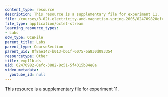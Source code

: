 ```yaml
---
content_type: resource
description: This resource is a supplementary file for experiment 11.
file: /courses/8-02t-electricity-and-magnetism-spring-2005/024709820efc38828c515f4015b84e8a_exp11b.ds
file_type: application/octet-stream
learning_resource_types:
- Labs
ocw_type: OCWFile
parent_title: Labs
parent_type: CourseSection
parent_uid: 8f8ae142-b013-b61f-6075-6a830d093354
resourcetype: Other
title: exp11b.ds
uid: 02470982-0efc-3882-8c51-5f4015b84e8a
video_metadata:
  youtube_id: null
---
```

This resource is a supplementary file for experiment 11.

